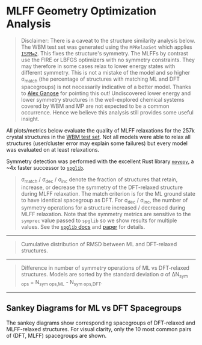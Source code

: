 # MLFF Geometry Optimization Analysis

> Disclaimer: There is a caveat to the structure similarity analysis below. The WBM test set was generated using the `MPRelaxSet` which applies [`ISYM=2`](https://vasp.at/wiki/index.php/ISIF). This fixes the structure's symmetry. The MLFFs by contrast use the FIRE or LBFGS optimizers with no symmetry constraints. They may therefore in some cases relax to lower energy states with different symmetry. This is not a mistake of the model and so higher σ<sub>match</sub> (the percentage of structures with matching ML and DFT spacegroups) is not necessarily indicative of a better model. Thanks to [Alex Ganose](https://scholar.google.co.uk/citations?user=nVJFXWwAAAAJ) for pointing this out! Undiscovered lower energy and lower symmetry structures in the well-explored chemical systems covered by WBM and MP are not expected to be a common occurrence. Hence we believe this analysis still provides some useful insight.

All plots/metrics below evaluate the quality of MLFF relaxations for the 257k crystal structures in the [WBM test set](https://nature.com/articles/s41524-020-00481-6). Not all models were able to relax all structures (user/cluster error may explain some failures) but every model was evaluated on at least <slot name="min_relaxed_structures" /> relaxations.

Symmetry detection was performed with the excellent Rust library [`moyopy`](https://github.com/spglib/moyo), a ~4x faster successor to [`spglib`](https://spglib.readthedocs.io).

<slot name="geo_opt_metrics_table" />

> σ<sub>match</sub> / σ<sub>dec</sub> / σ<sub>inc</sub> denote the fraction of structures that retain, increase, or decrease the symmetry of the DFT-relaxed structure during MLFF relaxation. The match criterion is for the ML ground state to have identical spacegroup as DFT. For σ<sub>dec</sub> / σ<sub>inc</sub>, the number of symmetry operations for a structure increased / decreased during MLFF relaxation. Note that the symmetry metrics are sensitive to the `symprec` value passed to `spglib` so we show results for multiple values. See the [`spglib` docs](https://spglib.readthedocs.io/en/latest/variable.html#symprec) and [paper](https://arxiv.org/html/1808.01590v2) for details.

<hr />

<slot name="struct_rmsd_cdf_models" />

> Cumulative distribution of RMSD between ML and DFT-relaxed structures.

<hr />

<slot name="sym_ops_diff_bar" />

> Difference in number of symmetry operations of ML vs DFT-relaxed structures. Models are sorted by the standard deviation σ of ΔN<sub>sym ops</sub> = N<sub >sym ops,ML</sub> - N<sub>sym ops,DFT</sub>.

---

## Sankey Diagrams for ML vs DFT Spacegroups

The sankey diagrams show corresponding spacegroups of DFT-relaxed and MLFF-relaxed structures. For visual clarity, only the 10 most common pairs of (DFT, MLFF) spacegroups are shown.

